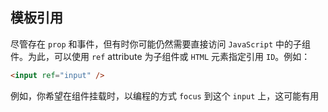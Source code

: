 ## 模板引用

尽管存在 `prop` 和事件，但有时你可能仍然需要直接访问 `JavaScript` 中的子组件。为此，可以使用 `ref` attribute 为子组件或 `HTML` 元素指定引用 `ID`。例如：

```html
<input ref="input" />
```

例如，你希望在组件挂载时，以编程的方式 `focus` 到这个 `input` 上，这可能有用
